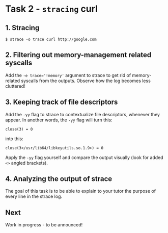 # Task 2 - `stracing` curl

## 1. Stracing

```
$ strace -o trace curl http://google.com
```

## 2. Filtering out memory-management related syscalls

Add the `-e trace='!memory'` argument to strace to get rid of memory-related syscalls from the outputs. Observe how the log becomes less cluttered!

## 3. Keeping track of file descriptors

Add the `-yy` flag to strace to contextualize file descriptors, whenever they appear. In another words, the `-yy` flag will turn this:

```
close(3) = 0
```

into this:

```
close(3</usr/lib64/libkeyutils.so.1.9>) = 0
```

Apply the `-yy` flag yourself and compare the output visually (look for added `<>` angled brackets).

## 4. Analyzing the output of strace

The goal of this task is to be able to explain to your tutor the purpose of every line in the strace log.

## Next

Work in progress - to be announced!
